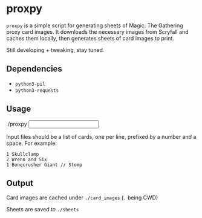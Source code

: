 proxpy
=======

`proxpy` is a simple script for generating sheets of Magic: The Gathering
proxy card images. It downloads the necessary images from Scryfall and
caches them locally, then generates sheets of card images to print.

Still developing + tweaking, stay tuned.

Dependencies
------------

  - `python3-pil`
  - `python3-requests`

Usage
-----

./proxpy <input file>

Input files should be a list of cards, one per line, prefixed by a number
and a space. For example:

```
1 Skullclamp
2 Wrenn and Six
1 Bonecrusher Giant // Stomp
```

Output
------

Card images are cached under `./card_images`  (`.` being CWD)

Sheets are saved to `./sheets`
